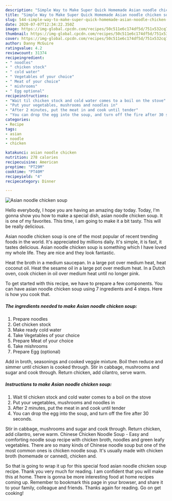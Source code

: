 ```yaml
---
description: "Simple Way to Make Super Quick Homemade Asian noodle chicken soup"
title: "Simple Way to Make Super Quick Homemade Asian noodle chicken soup"
slug: 544-simple-way-to-make-super-quick-homemade-asian-noodle-chicken-soup
date: 2020-07-07T12:34:22.350Z
image: https://img-global.cpcdn.com/recipes/50c511e6c174df5d/751x532cq70/asian-noodle-chicken-soup-recipe-main-photo.jpg
thumbnail: https://img-global.cpcdn.com/recipes/50c511e6c174df5d/751x532cq70/asian-noodle-chicken-soup-recipe-main-photo.jpg
cover: https://img-global.cpcdn.com/recipes/50c511e6c174df5d/751x532cq70/asian-noodle-chicken-soup-recipe-main-photo.jpg
author: Danny McGuire
ratingvalue: 4.2
reviewcount: 31374
recipeingredient:
- " noodles"
- " chicken stock"
- " cold water"
- " Vegetables of your choice"
- " Meat of your choice"
- " mishrooms"
- " Egg optional"
recipeinstructions:
- "Wait til chicken stock and cold water comes to a boil on the stove"
- "Put your vegetables, mushrooms and noodles in"
- "After 2 minutes, put the meat in and cook until tender"
- "You can drop the egg into the soup, and turn off the fire after 30 seconds."
categories:
- Recipe
tags:
- asian
- noodle
- chicken

katakunci: asian noodle chicken 
nutrition: 278 calories
recipecuisine: American
preptime: "PT29M"
cooktime: "PT40M"
recipeyield: "4"
recipecategory: Dinner

---
```



![Asian noodle chicken soup](https://img-global.cpcdn.com/recipes/50c511e6c174df5d/751x532cq70/asian-noodle-chicken-soup-recipe-main-photo.jpg)

Hello everybody, I hope you are having an amazing day today. Today, I'm gonna show you how to make a special dish, asian noodle chicken soup. It is one of my favorites. This time, I am going to make it a bit tasty. This will be really delicious.

Asian noodle chicken soup is one of the most popular of recent trending foods in the world. It's appreciated by millions daily. It's simple, it is fast, it tastes delicious. Asian noodle chicken soup is something which I have loved my whole life. They are nice and they look fantastic.

Heat the broth in a medium saucepan. In a large pot over medium heat, heat coconut oil. Heat the sesame oil in a large pot over medium heat. In a Dutch oven, cook chicken in oil over medium heat until no longer pink.


To get started with this recipe, we have to prepare a few components. You can have asian noodle chicken soup using 7 ingredients and 4 steps. Here is how you cook that.

<!--inarticleads1-->

##### The ingredients needed to make Asian noodle chicken soup:

1. Prepare  noodles
1. Get  chicken stock
1. Make ready  cold water
1. Take  Vegetables of your choice
1. Prepare  Meat of your choice
1. Take  mishrooms
1. Prepare  Egg (optional)


Add in broth, seasonings and cooked veggie mixture. Boil then reduce and simmer until chicken is cooked through. Stir in cabbage, mushrooms and sugar and cook through. Return chicken, add cilantro, serve warm. 

<!--inarticleads2-->

##### Instructions to make Asian noodle chicken soup:

1. Wait til chicken stock and cold water comes to a boil on the stove
1. Put your vegetables, mushrooms and noodles in
1. After 2 minutes, put the meat in and cook until tender
1. You can drop the egg into the soup, and turn off the fire after 30 seconds.


Stir in cabbage, mushrooms and sugar and cook through. Return chicken, add cilantro, serve warm. Chinese Chicken Noodle Soup - Easy and comforting noodle soup recipe with chicken broth, noodles and green leafy vegetables. There are so many kinds of Chinese noodle soup but one of the most common ones is chicken noodle soup. It&#39;s usually made with chicken broth (homemade or canned), chicken and. 

So that is going to wrap it up for this special food asian noodle chicken soup recipe. Thank you very much for reading. I am confident that you will make this at home. There is gonna be more interesting food at home recipes coming up. Remember to bookmark this page in your browser, and share it to your family, colleague and friends. Thanks again for reading. Go on get cooking!
